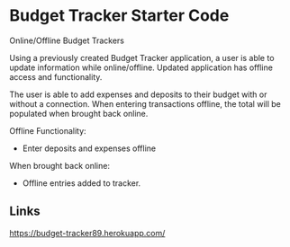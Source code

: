 # Budget Tracker Starter Code
Online/Offline Budget Trackers

Using a previously created Budget Tracker application, a user is able to update information while online/offline. Updated application has offline access and functionality.

The user is able to add expenses and deposits to their budget with or without a connection. When entering transactions offline, the total will be populated when brought back online.

Offline Functionality:

* Enter deposits and expenses offline

When brought back online:

* Offline entries added to tracker.
 ## Links 
 https://budget-tracker89.herokuapp.com/